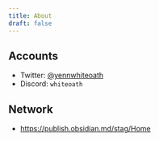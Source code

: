 ```yaml
---
title: About
draft: false
---
```


## Accounts
- Twitter: [@yennwhiteoath](https://x.com/yennwhiteoath)
- Discord: `whiteoath`

## Network
- https://publish.obsidian.md/stag/Home